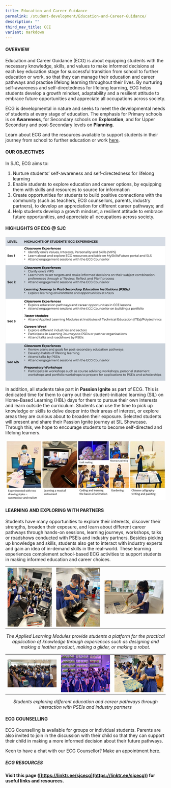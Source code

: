 ```yaml
---
title: Education and Career Guidance
permalink: /student-development/Education-and-Career-Guidance/
description: ""
third_nav_title: CCE
variant: markdown
---
```

<style type="text/css">
figcaption 
{
text-align:center;
font-style: italic;
}
</style>

#### **OVERVIEW**

Education and Career Guidance (ECG) is about equipping students with the necessary knowledge, skills, and values to make informed decisions at each key education stage for successful transition from school to further education or work, so that they can manage their education and career pathways and practise lifelong learning throughout their lives.&nbsp;By nurturing self-awareness and self-directedness for lifelong learning, ECG helps students develop a growth mindset, adaptability and a resilient attitude to embrace future opportunities and appreciate all occupations across society.

ECG is developmental in nature and seeks to meet the developmental needs of students at every stage of education. The emphasis for Primary schools is on&nbsp;**Awareness**, for Secondary schools on&nbsp;**Exploration**, and for Upper Secondary and post-Secondary levels on&nbsp;**Planning**.

Learn about ECG and the resources available to support students in their journey from school to further education or work&nbsp;[here](https://www.moe.gov.sg/education-in-sg/our-programmes/education-and-career-guidance/overview).

#### **OUR OBJECTIVES**
In SJC, ECG aims to:  
      
1.  Nurture students’ self-awareness and self-directedness for lifelong learning
2.  Enable students to explore education and career options, by equipping them with skills and resources to source for information   
3.  Create opportunities for students to build positive connections with the community (such as teachers, ECG counsellors, parents, industry partners), to develop an appreciation for different career pathways; and    
4.  Help students develop a growth mindset, a resilient attitude to embrace future opportunities, and appreciate all occupations across society.

#### **HIGHLIGHTS OF ECG @ SJC**
![](/images/Student%20Development/Education%20and%20Career%20Guidance/ecg.png)

In addition, all students take part in **Passion Ignite** as part of ECG. This is dedicated time for them to carry out their student-initiated learning (SIL) on Home-Based Learning (HBL) days for them to pursue their own interests and learn outside the curriculum. Students can use the time to pick up knowledge or skills to delve deeper into their areas of interest, or explore areas they are curious about to broaden their exposure. Selected students will present and share their Passion Ignite journey at SIL Showcase. Through this, we hope to encourage students to become self-directed and lifelong learners.

![](/images/Student%20Development/Education%20and%20Career%20Guidance/SIL_showcase.jpg)

#### **LEARNING AND EXPLORING WITH PARTNERS**

Students have many opportunities to explore their interests, discover their strengths, broaden their exposure, and learn about different career pathways through hands-on sessions, learning journeys, workshops, talks or roadshows conducted with PSEIs and industry partners. Besides picking up knowledge and skills, students also get to interact with industry experts and gain an idea of in-demand skills in the real-world. These learning experiences complement school-based ECG activities to support students in making informed education and career choices.

||||
|-|-|-|
|![](/images/Student%20Development/Education%20and%20Career%20Guidance/Fun_with_AI_Robot.jpg)|![](/images/Student%20Development/Education%20and%20Career%20Guidance/leather_product.jpeg)|![](/images/Student%20Development/Education%20and%20Career%20Guidance/Build_Your_Own_Glider_1.jpg)|

<figcaption>The Applied Learning Modules provide students a platform for the practical application of knowledge through experiences such as designing and making a leather product, making a glider, or making a robot.
	</figcaption>

||||
|-|-|-|
|![](/images/Student%20Development/Education%20and%20Career%20Guidance/Roadshow.jpg)|![](/images/Student%20Development/Education%20and%20Career%20Guidance/Vertiveggies.jpeg)|![](/images/Student%20Development/Education%20and%20Career%20Guidance/Indigo_dying.jpeg)|

<figcaption>Students exploring different education and career pathways through interaction with PSEIs and industry partners
	</figcaption>


#### **ECG COUNSELLING**

ECG Counselling is available for groups or individual students. Parents are also invited to join in the discussion with their child so that they can support their child in making a more informed decision about their future pathways.

Keen to have a chat with our ECG Counsellor? Make an appointment [here](https://go.gov.sg/sjcecg).

  
##### **ECG RESOURCES**

**Visit this page ([https://linktr.ee/sjcecg](https://linktr.ee/sjcecg)) for useful links and resources.**